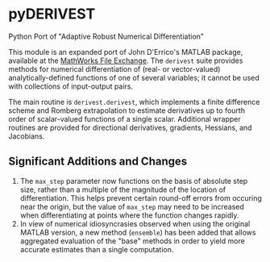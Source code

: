 # pyDERIVEST
Python Port of "Adaptive Robust Numerical Differentiation"

This module is an expanded port of John D'Errico's MATLAB package, available at the [MathWorks File Exchange](https://www.mathworks.com/matlabcentral/fileexchange/13490-adaptive-robust-numerical-differentiation). The ``derivest`` suite provides methods for numerical differentiation of (real- or vector-valued) analytically-defined functions of one of several variables; it cannot be used with collections of input-output pairs.

The main routine is ``derivest.derivest``, which implements a finite difference scheme and Romberg extrapolation to estimate derivatives up to fourth order of scalar-valued functions of a single scalar. Additional wrapper routines are provided for directional derivatives, gradients, Hessians, and Jacobians.

## Significant Additions and Changes
1. The ``max_step`` parameter now functions on the basis of absolute step size, rather than a multiple of the magnitude of the location of differentiation. This helps prevent certain round-off errors from occuring near the origin, but the value of ``max_step`` may need to be increased when differentiating at points where the function changes rapidly.
2. In view of numerical idiosyncrasies observed when using the original MATLAB version, a new method (``ensemble``) has been added that allows aggregated evaluation of the "base" methods in order to yield more accurate estimates than a single computation.
